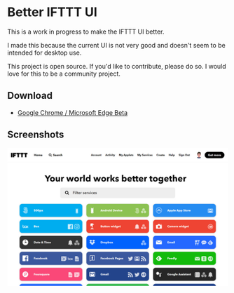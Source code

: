 # Better IFTTT UI

This is a work in progress to make the IFTTT UI better.

I made this because the current UI is not very good and doesn't seem to be intended for desktop use.

This project is open source. If you'd like to contribute, please do so. I would love for this to be a community project.


## Download

- [Google Chrome / Microsoft Edge Beta](https://chrome.google.com/webstore/detail/diopohabmpmmpdabhghdpjnkhlicfjnp)

## Screenshots

![Home Page](Screenshots/Screenshot1.jpg "Home Page")